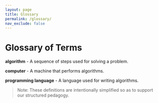 ```yaml
---
layout: page
title: Glossary 
permalink: /glossary/
nav_exclude: false
---
```


# Glossary of Terms

**algorithm** - A sequence of steps used for solving a problem.

**computer** - A machine that performs algorithms.

**programming language** - A language used for writing algorithms.

> Note: These definitions are intentionally simplified so as to support our structured pedagogy.
